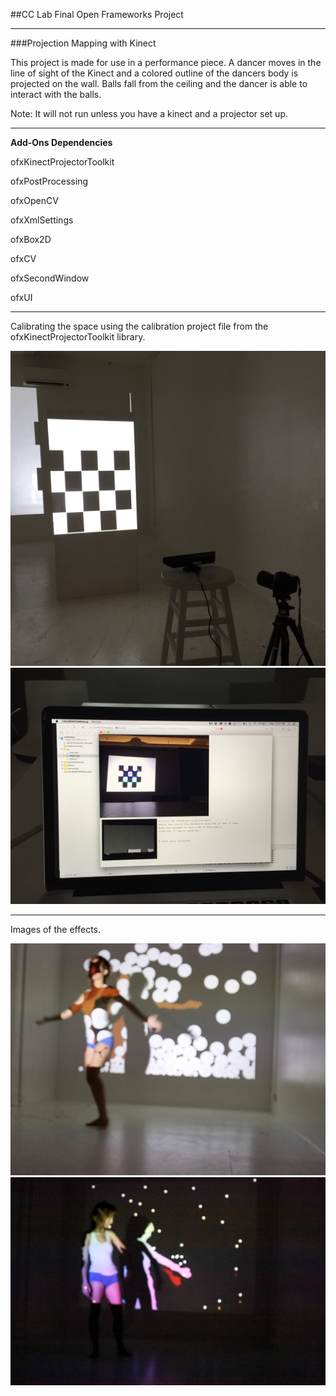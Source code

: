 ##CC Lab Final Open Frameworks Project
_____________________________________________

###Projection Mapping with Kinect

This project is made for use in a performance piece. A dancer moves in the line of sight of the Kinect and a colored outline of the dancers body is projected on the wall. Balls fall from the ceiling and the dancer is able to interact with the balls. 

Note: It will not run unless you have a kinect and a projector set up. 

_____________________________________________
**Add-Ons Dependencies**

ofxKinectProjectorToolkit

ofxPostProcessing

ofxOpenCV

ofxXmlSettings

ofxBox2D

ofxCV

ofxSecondWindow

ofxUI

_____________________________________________

Calibrating the space using the calibration project file from the ofxKinectProjectorToolkit library.

![image](images/calibration.JPG)
![image](images/calibration_screen.JPG)

_____________________________________________

Images of the effects.

![image](images/balls.png)
![image](images/balls_color.png)

